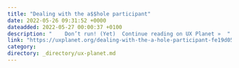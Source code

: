 ```yaml
---
title: "Dealing with the a$$hole participant"
date: 2022-05-26 09:31:52 +0000
dateadded: 2022-05-27 00:00:37 +0100
description: "    Don’t run! (Yet)  Continue reading on UX Planet »  "
link: "https://uxplanet.org/dealing-with-the-a-hole-participant-fe19d05d014e?source=rss----819cc2aaeee0---4"
category:
directory: _directory/ux-planet.md
---
```

